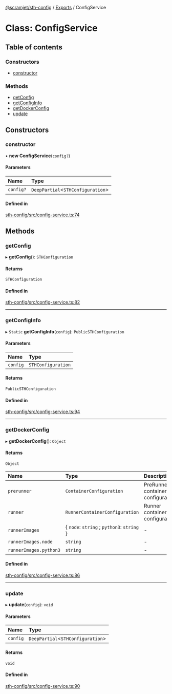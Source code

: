 [@scramjet/sth-config](../README.md) / [Exports](../modules.md) / ConfigService

# Class: ConfigService

## Table of contents

### Constructors

- [constructor](ConfigService.md#constructor)

### Methods

- [getConfig](ConfigService.md#getconfig)
- [getConfigInfo](ConfigService.md#getconfiginfo)
- [getDockerConfig](ConfigService.md#getdockerconfig)
- [update](ConfigService.md#update)

## Constructors

### constructor

• **new ConfigService**(`config?`)

#### Parameters

| Name | Type |
| :------ | :------ |
| `config?` | `DeepPartial`<`STHConfiguration`\> |

#### Defined in

[sth-config/src/config-service.ts:74](https://github.com/scramjetorg/transform-hub/blob/HEAD/packages/sth-config/src/config-service.ts#L74)

## Methods

### getConfig

▸ **getConfig**(): `STHConfiguration`

#### Returns

`STHConfiguration`

#### Defined in

[sth-config/src/config-service.ts:82](https://github.com/scramjetorg/transform-hub/blob/HEAD/packages/sth-config/src/config-service.ts#L82)

___

### getConfigInfo

▸ `Static` **getConfigInfo**(`config`): `PublicSTHConfiguration`

#### Parameters

| Name | Type |
| :------ | :------ |
| `config` | `STHConfiguration` |

#### Returns

`PublicSTHConfiguration`

#### Defined in

[sth-config/src/config-service.ts:94](https://github.com/scramjetorg/transform-hub/blob/HEAD/packages/sth-config/src/config-service.ts#L94)

___

### getDockerConfig

▸ **getDockerConfig**(): `Object`

#### Returns

`Object`

| Name | Type | Description |
| :------ | :------ | :------ |
| `prerunner` | `ContainerConfiguration` | PreRunner container configuration. |
| `runner` | `RunnerContainerConfiguration` | Runner container configuration. |
| `runnerImages` | { `node`: `string` ; `python3`: `string`  } | - |
| `runnerImages.node` | `string` | - |
| `runnerImages.python3` | `string` | - |

#### Defined in

[sth-config/src/config-service.ts:86](https://github.com/scramjetorg/transform-hub/blob/HEAD/packages/sth-config/src/config-service.ts#L86)

___

### update

▸ **update**(`config`): `void`

#### Parameters

| Name | Type |
| :------ | :------ |
| `config` | `DeepPartial`<`STHConfiguration`\> |

#### Returns

`void`

#### Defined in

[sth-config/src/config-service.ts:90](https://github.com/scramjetorg/transform-hub/blob/HEAD/packages/sth-config/src/config-service.ts#L90)
